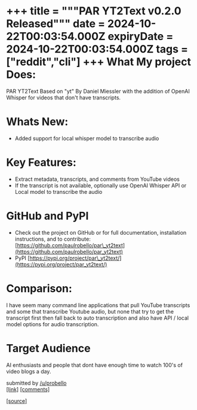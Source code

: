 +++
title = """PAR YT2Text v0.2.0 Released"""
date = 2024-10-22T00:03:54.000Z
expiryDate = 2024-10-22T00:03:54.000Z
tags = ["reddit","cli"]
+++
What My project Does:
=====================

PAR YT2Text Based on "yt" By Daniel Miessler with the addition of OpenAI Whisper for videos that don't have transcripts.

Whats New:
==========

*   Added support for local whisper model to transcribe audio

Key Features:
=============

*   Extract metadata, transcripts, and comments from YouTube videos
*   If the transcript is not available, optionally use OpenAI Whisper API or Local model to transcribe the audio

GitHub and PyPI
===============

*   Check out the project on GitHub or for full documentation, installation instructions, and to contribute: [https://github.com/paulrobello/par\_yt2text](https://github.com/paulrobello/par_yt2text)
*   PyPI [https://pypi.org/project/par\_yt2text/](https://pypi.org/project/par_yt2text/)

Comparison:
===========

I have seem many command line applications that pull YouTube transcripts and some that transcribe Youtube audio, but none that try to get the transcript first then fall back to auto transcription and also have API / local model options for audio transcription.

Target Audience
===============

AI enthusiasts and people that dont have enough time to watch 100's of video blogs a day.

submitted by [/u/probello](https://www.reddit.com/user/probello)  
[\[link\]](https://www.reddit.com/r/commandline/comments/1g94s39/par_yt2text_v020_released/) [\[comments\]](https://www.reddit.com/r/commandline/comments/1g94s39/par_yt2text_v020_released/)

[[source]](https://www.reddit.com/r/commandline/comments/1g94s39/par_yt2text_v020_released/)
